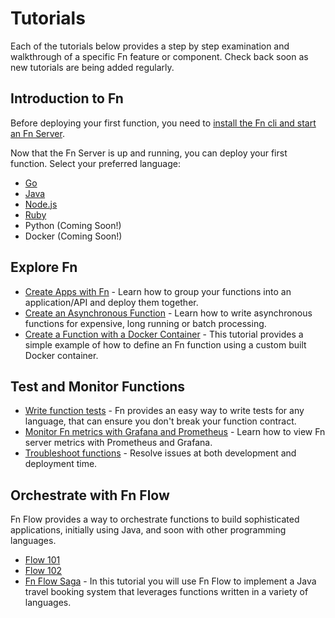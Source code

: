 # Tutorials

Each of the tutorials below provides a step by step examination and walkthrough of a specific Fn feature or component.  Check back soon as new tutorials are being added regularly.

## Introduction to Fn
Before deploying your first function, you need to [install the Fn cli and start an Fn Server](install/README.md). 

Now that the Fn Server is up and running, you can deploy your first function. Select your preferred language:

* [Go](Introduction/README.md)
* [Java](JavaFDKIntroduction//README.md)
* [Node.js](node/intro/README.md)
* [Ruby](ruby/intro/README.md)
* Python (Coming Soon!)
* Docker (Coming Soon!)

## Explore Fn
* [Create Apps with Fn](Apps/README.md) - Learn how to group your functions into an application/API and deploy them together.
* [Create an Asynchronous Function](Async/README.md) - Learn how to write asynchronous functions for expensive, long running or batch processing.
* [Create a Function with a Docker Container](ContainerAsFunction/README.md) - This tutorial provides a simple example of how to define an Fn function using a custom built Docker container.

## Test and Monitor Functions

* [Write function tests](Testing/README.md) - Fn provides an easy way to write tests for any language, that can ensure you don't break your function contract.
* [Monitor Fn metrics with Grafana and Prometheus](grafana/README.md) - Learn how to view Fn server metrics with Prometheus and Grafana.
* [Troubleshoot functions](Troubleshooting/README.md) - Resolve issues at both development and deployment time.

## Orchestrate with Fn Flow

Fn Flow provides a way to orchestrate functions to build sophisticated applications, initially using Java, and soon with other programming languages.

* [Flow 101](Flow101/README.md)
* [Flow 102](Flow102/README.md)
* [Fn Flow Saga](FlowSaga/README.md) - In this tutorial you will use Fn Flow to implement a Java travel booking system that leverages functions written in a variety of languages.
